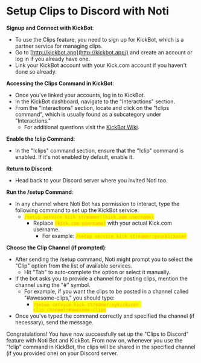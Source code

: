 # Setup Clips to Discord with Noti

**Signup and Connect with KickBot**:

* To use the Clips feature, you need to sign up for KickBot, which is a partner service for managing clips.
* Go to [http://kickbot.app](http://kickbot.app/) and create an account or log in if you already have one.
* Link your KickBot account with your Kick.com account if you haven't done so already.

**Accessing the Clips Command in KickBot**:

* Once you've linked your accounts, log in to KickBot.
* In the KickBot dashboard, navigate to the "Interactions" section.
* From the "Interactions" section, locate and click on the "!clips command", which is usually found as a subcategory under "Interactions."
  * For additional questions visit the [KickBot Wiki](https://docs.kickbot.app/dashboard/interactions/clip-command).

**Enable the !clip Command**:

* In the "!clips" command section, ensure that the "!clip" command is enabled. If it's not enabled by default, enable it.

**Return to Discord**:

* Head back to your Discord server where you invited Noti too.

**Run the /setup Command**:

* In any channel where Noti Bot has permission to interact, type the following command to set up the KickBot service:
  * <mark style="color:orange;">`/setup service kick streamer:(kick.com username)`</mark>
    * Replace <mark style="color:orange;">`(kick.com username)`</mark> with your actual Kick.com username.&#x20;
      * For example: <mark style="color:orange;">`/setup service kick streamer:yourkickuser`</mark>

**Choose the Clip Channel (if prompted)**:

* After sending the /setup command, Noti might prompt you to select the "Clip" option from the list of available services.&#x20;
  * Hit "Tab" to auto-complete the option or select it manually.
* If the bot asks you to provide a channel for posting clips, mention the channel using the "#" symbol.&#x20;
  * For example, if you want the clips to be posted in a channel called "#awesome-clips," you should type:
    * <mark style="color:orange;">`/setup service kick streamer:mykickuser clip_channel:#awesome-clips`</mark>
* Once you've typed the command correctly and specified the channel (if necessary), send the message.

Congratulations! You have now successfully set up the "Clips to Discord" feature with Noti Bot and KickBot. From now on, whenever you use the "!clip" command in KickBot, the clips will be shared in the specified channel (if you provided one) on your Discord server.
